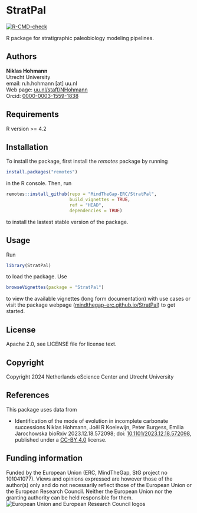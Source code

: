 # StratPal

<!-- badges: start -->
[![R-CMD-check](https://github.com/MindTheGap-ERC/StratPal/actions/workflows/R-CMD-check.yaml/badge.svg)](https://github.com/MindTheGap-ERC/StratPal/actions/workflows/R-CMD-check.yaml)
<!-- badges: end -->

R package for stratigraphic paleobiology modeling pipelines.

## Authors

__Niklas Hohmann__  
Utrecht University  
email: n.h.hohmann [at] uu.nl  
Web page: [uu.nl/staff/NHohmann](https://www.uu.nl/staff/NHHohmann)  
Orcid: [0000-0003-1559-1838](https://orcid.org/0000-0003-1559-1838)

## Requirements

R version >= 4.2

## Installation

To install the package, first install the _remotes_ package by running

```R
install.packages("remotes")
```

in the R console. Then, run

```R
remotes::install_github(repo = "MindTheGap-ERC/StratPal",
                        build_vignettes = TRUE,
                        ref = "HEAD",
                        dependencies = TRUE)
```

to install the lastest stable version of the package.

## Usage

Run

```R
library(StratPal)
```

to load the package. Use

```R
browseVignettes(package = "StratPal")
```

to view the available vignettes (long form documentation) with use cases or visit the package webpage ([mindthegap-erc.github.io/StratPal](https://mindthegap-erc.github.io/StratPal/)) to get started.

## License

Apache 2.0, see LICENSE file for license text.

## Copyright

Copyright 2024 Netherlands eScience Center and Utrecht University

## References

This package uses data from

* Identification of the mode of evolution in incomplete carbonate successions
Niklas Hohmann, Joël R Koelewijn, Peter Burgess, Emilia Jarochowska
bioRxiv 2023.12.18.572098; doi: [10.1101/2023.12.18.572098](https://doi.org/10.1101/2023.12.18.572098), published under a [CC-BY 4.0](https://creativecommons.org/licenses/by/4.0/) license.

## Funding information

Funded by the European Union (ERC, MindTheGap, StG project no 101041077). Views and opinions expressed are however those of the author(s) only and do not necessarily reflect those of the European Union or the European Research Council. Neither the European Union nor the granting authority can be held responsible for them.
![European Union and European Research Council logos](https://erc.europa.eu/sites/default/files/2023-06/LOGO_ERC-FLAG_FP.png)
